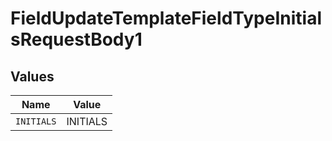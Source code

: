 # FieldUpdateTemplateFieldTypeInitialsRequestBody1


## Values

| Name       | Value      |
| ---------- | ---------- |
| `INITIALS` | INITIALS   |